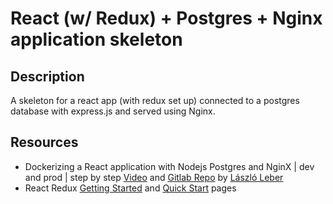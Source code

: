 # React (w/ Redux) + Postgres + Nginx application skeleton

## Description
A skeleton for a react app (with redux set up) connected to a postgres database with express.js and served using Nginx.

## Resources
- Dockerizing a React application with Nodejs Postgres and NginX | dev and prod | step by step [Video](https://www.youtube.com/watch?v=-pTel5FojAQ) and [Gitlab Repo](https://gitlab.com/codeching/docker-multicontainer-application-react-nodejs-postgres-nginx-basic/-/tree/master/server) by [László Leber](https://www.youtube.com/channel/UCA2P63GU5swSYvqBK3o1_9w)
- React Redux [Getting Started](https://react-redux.js.org/introduction/getting-started) and [Quick Start](https://react-redux.js.org/tutorials/quick-start) pages
